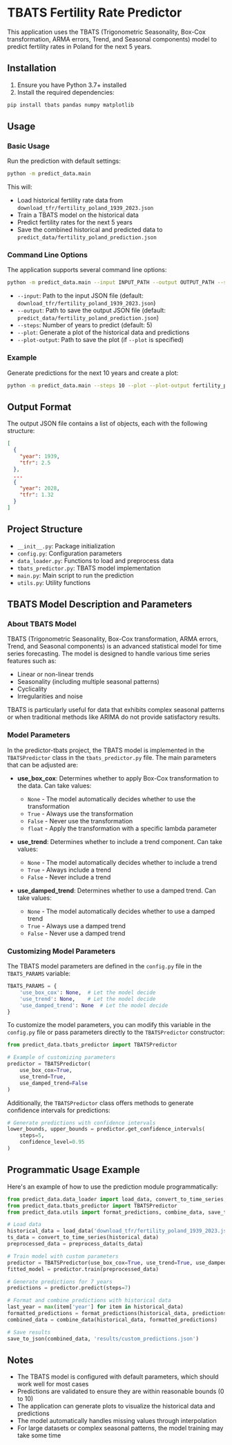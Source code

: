 # TBATS Fertility Rate Predictor

This application uses the TBATS (Trigonometric Seasonality, Box-Cox transformation, ARMA errors, Trend, and Seasonal components) model to predict fertility rates in Poland for the next 5 years.

## Installation

1. Ensure you have Python 3.7+ installed
2. Install the required dependencies:

```bash
pip install tbats pandas numpy matplotlib
```

## Usage

### Basic Usage

Run the prediction with default settings:

```bash
python -m predict_data.main
```

This will:
- Load historical fertility rate data from `download_tfr/fertility_poland_1939_2023.json`
- Train a TBATS model on the historical data
- Predict fertility rates for the next 5 years
- Save the combined historical and predicted data to `predict_data/fertility_poland_prediction.json`

### Command Line Options

The application supports several command line options:

```bash
python -m predict_data.main --input INPUT_PATH --output OUTPUT_PATH --steps YEARS --plot [--plot-output PLOT_PATH]
```

- `--input`: Path to the input JSON file (default: `download_tfr/fertility_poland_1939_2023.json`)
- `--output`: Path to save the output JSON file (default: `predict_data/fertility_poland_prediction.json`)
- `--steps`: Number of years to predict (default: 5)
- `--plot`: Generate a plot of the historical data and predictions
- `--plot-output`: Path to save the plot (if `--plot` is specified)

### Example

Generate predictions for the next 10 years and create a plot:

```bash
python -m predict_data.main --steps 10 --plot --plot-output fertility_plot.png
```

## Output Format

The output JSON file contains a list of objects, each with the following structure:

```json
[
  {
    "year": 1939,
    "tfr": 2.5
  },
  ...
  {
    "year": 2028,
    "tfr": 1.32
  }
]
```

## Project Structure

- `__init__.py`: Package initialization
- `config.py`: Configuration parameters
- `data_loader.py`: Functions to load and preprocess data
- `tbats_predictor.py`: TBATS model implementation
- `main.py`: Main script to run the prediction
- `utils.py`: Utility functions

## TBATS Model Description and Parameters

### About TBATS Model

TBATS (Trigonometric Seasonality, Box-Cox transformation, ARMA errors, Trend, and Seasonal components) is an advanced statistical model for time series forecasting. The model is designed to handle various time series features such as:

- Linear or non-linear trends
- Seasonality (including multiple seasonal patterns)
- Cyclicality
- Irregularities and noise

TBATS is particularly useful for data that exhibits complex seasonal patterns or when traditional methods like ARIMA do not provide satisfactory results.

### Model Parameters

In the predictor-tbats project, the TBATS model is implemented in the `TBATSPredictor` class in the `tbats_predictor.py` file. The main parameters that can be adjusted are:

- **use_box_cox**: Determines whether to apply Box-Cox transformation to the data. Can take values:
  - `None` - The model automatically decides whether to use the transformation
  - `True` - Always use the transformation
  - `False` - Never use the transformation
  - `float` - Apply the transformation with a specific lambda parameter

- **use_trend**: Determines whether to include a trend component. Can take values:
  - `None` - The model automatically decides whether to include a trend
  - `True` - Always include a trend
  - `False` - Never include a trend

- **use_damped_trend**: Determines whether to use a damped trend. Can take values:
  - `None` - The model automatically decides whether to use a damped trend
  - `True` - Always use a damped trend
  - `False` - Never use a damped trend

### Customizing Model Parameters

The TBATS model parameters are defined in the `config.py` file in the `TBATS_PARAMS` variable:

```python
TBATS_PARAMS = {
    'use_box_cox': None,  # Let the model decide
    'use_trend': None,    # Let the model decide
    'use_damped_trend': None  # Let the model decide
}
```

To customize the model parameters, you can modify this variable in the `config.py` file or pass parameters directly to the `TBATSPredictor` constructor:

```python
from predict_data.tbats_predictor import TBATSPredictor

# Example of customizing parameters
predictor = TBATSPredictor(
    use_box_cox=True,
    use_trend=True,
    use_damped_trend=False
)
```

Additionally, the `TBATSPredictor` class offers methods to generate confidence intervals for predictions:

```python
# Generate predictions with confidence intervals
lower_bounds, upper_bounds = predictor.get_confidence_intervals(
    steps=5,
    confidence_level=0.95
)
```

## Programmatic Usage Example

Here's an example of how to use the prediction module programmatically:

```python
from predict_data.data_loader import load_data, convert_to_time_series, preprocess_data
from predict_data.tbats_predictor import TBATSPredictor
from predict_data.utils import format_predictions, combine_data, save_to_json

# Load data
historical_data = load_data('download_tfr/fertility_poland_1939_2023.json')
ts_data = convert_to_time_series(historical_data)
preprocessed_data = preprocess_data(ts_data)

# Train model with custom parameters
predictor = TBATSPredictor(use_box_cox=True, use_trend=True, use_damped_trend=False)
fitted_model = predictor.train(preprocessed_data)

# Generate predictions for 7 years
predictions = predictor.predict(steps=7)

# Format and combine predictions with historical data
last_year = max(item['year'] for item in historical_data)
formatted_predictions = format_predictions(historical_data, predictions, last_year + 1)
combined_data = combine_data(historical_data, formatted_predictions)

# Save results
save_to_json(combined_data, 'results/custom_predictions.json')
```

## Notes

- The TBATS model is configured with default parameters, which should work well for most cases
- Predictions are validated to ensure they are within reasonable bounds (0 to 10)
- The application can generate plots to visualize the historical data and predictions
- The model automatically handles missing values through interpolation
- For large datasets or complex seasonal patterns, the model training may take some time